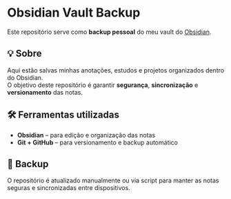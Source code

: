 # Obsidian Vault Backup

Este repositório serve como **backup pessoal** do meu vault do [Obsidian](https://obsidian.md/).

## 💡 Sobre

Aqui estão salvas minhas anotações, estudos e projetos organizados dentro do Obsidian.  
O objetivo deste repositório é garantir **segurança**, **sincronização** e **versionamento** das notas.

## 🛠️ Ferramentas utilizadas

- **Obsidian** – para edição e organização das notas  
- **Git + GitHub** – para versionamento e backup automático  

##  Backup

O repositório é atualizado manualmente ou via script para manter as notas seguras e sincronizadas entre dispositivos.


